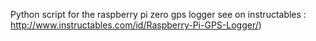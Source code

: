 Python script for the raspberry pi zero gps logger 
see on instructables : http://www.instructables.com/id/Raspberry-Pi-GPS-Logger/)